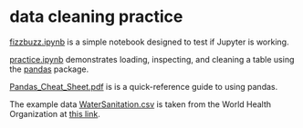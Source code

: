 # data cleaning practice

[fizzbuzz.ipynb](https://github.com/samkennerly/suneku/blob/master/practice/fizzbuzz.ipynb) is a simple notebook designed to test if Jupyter is working.

[practice.ipynb](https://github.com/samkennerly/suneku/blob/master/practice/practice.ipynb) demonstrates loading, inspecting, and cleaning a table using the [pandas](http://pandas.pydata.org/) package.

[Pandas_Cheat_Sheet.pdf](https://github.com/samkennerly/suneku/blob/master/practice/Pandas_Cheat_Sheet.pdf) is is a quick-reference guide to using pandas.

The example data [WaterSanitation.csv](https://github.com/samkennerly/suneku/blob/master/data/WaterSanitation.csv) is taken from the World Health Organization at [this link](http://apps.who.int/gho/data/node.main.46).
